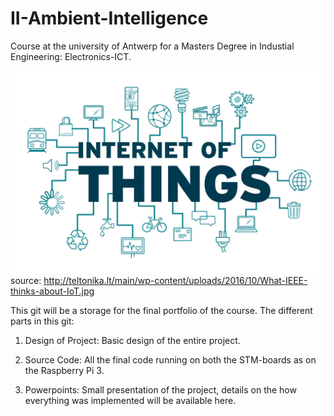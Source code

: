 # II-Ambient-Intelligence
Course at the university of Antwerp for a Masters Degree in Industial Engineering: Electronics-ICT.

![ScreenShot](Images/InternetOfThings.jpg)
source: http://teltonika.lt/main/wp-content/uploads/2016/10/What-IEEE-thinks-about-IoT.jpg

This git will be a storage for the final portfolio of the course.
The different parts in this git:

1) Design of Project:
Basic design of the entire project.

2) Source Code:
All the final code running on both the STM-boards as on the Raspberry Pi 3.

3) Powerpoints:
Small presentation of the project, details on the how everything was implemented will be available here.
